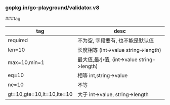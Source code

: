 ### gopkg.in/go-playground/validator.v8


###tag

tag|desc
---|---
required|不为空, 字段要有, 也不能是默认值
len=10 |长度相等 (int->value string->length)
max=10,min=1|最大值,最小值, (int->value string->length)
eq=10 | 相等 int,string->value
ne=10 | 不等
gt=10,gte=10,lt=10,lte=10 | 大于 int->value, string->length
